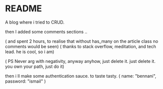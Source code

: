 # README

A blog where i tried to CRUD. 

then I added some comments sections .. 

( and spent 2 hours, to realise that without  has_many on the article class  no comments would be seen)
( thanks to stack overflow, meditation, and tech lead. he is cool, so i am)

( PS Never arg with negativity, anyway anyhow, just delete it. just delete it. you own your path, just do it)

then i ll make some authentication sauce. to taste tasty. 
( name: "bennani", password:  "ismail" ) 


